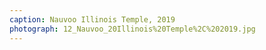 ```yaml
---
caption: Nauvoo Illinois Temple, 2019
photograph: 12_Nauvoo_20Illinois%20Temple%2C%202019.jpg
---
```

